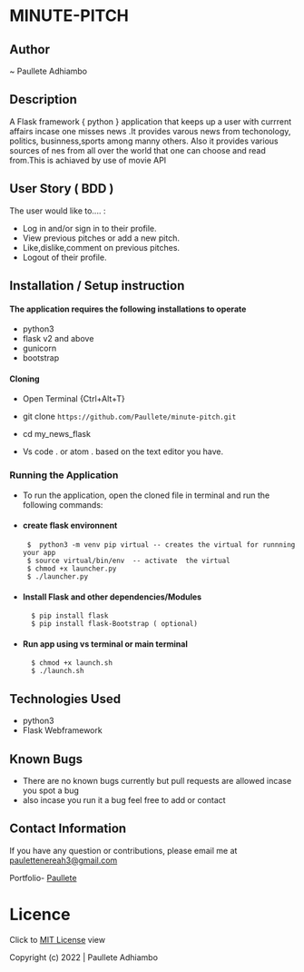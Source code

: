 # MINUTE-PITCH

## Author

~ Paullete Adhiambo
## Description

A Flask framework { python } application that keeps up a user with currrent affairs incase one misses news .It provides varous news from techonology, politics, businness,sports among manny others. Also it provides various sources of nes from all over the world that one can choose and read from.This is achiaved by use of movie API

## User Story ( BDD ) 
The user would like to.... :
+  Log in and/or sign in to their profile.
+  View previous pitches or add a new pitch.
+  Like,dislike,comment on previous pitches.
+  Logout of their profile.

<!-- ## [Demo](https://pote-movies.herokuapp.com/) click to view -->



## Installation / Setup instruction

#### The application requires the following installations to operate 
* python3
* flask v2 and above
* gunicorn
* bootstrap

#### Cloning

* Open Terminal {Ctrl+Alt+T}

* git clone ``https://github.com/Paullete/minute-pitch.git``



* cd my_news_flask

* Vs code . or atom . based on the text editor you have.

### Running the Application
* To run the application, open the cloned file in terminal and run the following commands:
 * #### create flask environnent
        $  python3 -m venv pip virtual -- creates the virtual for runnning your app      
        $ source virtual/bin/env  -- activate  the virtual
        $ chmod +x launcher.py
        $ ./launcher.py
* #### Install Flask and other dependencies/Modules
        $ pip install flask
        $ pip install flask-Bootstrap ( optional)
* #### Run app using vs terminal or main terminal
        $ chmod +x launch.sh
        $ ./launch.sh


## Technologies Used

* python3
* Flask Webframework


## Known Bugs
* There are no known bugs currently but pull requests are allowed incase you spot a bug
* also incase you run it a bug feel free to add or contact

## Contact Information 

If you have any question or contributions, please email me at [paulettenereah3@gmail.com](paulettenereah3@gmail.com)




Portfolio- [Paullete](https://Paullete.github.io/my_portfolio/)
# Licence

Click to  [MIT License](Licence) view

 Copyright (c) 2022 | Paullete Adhiambo